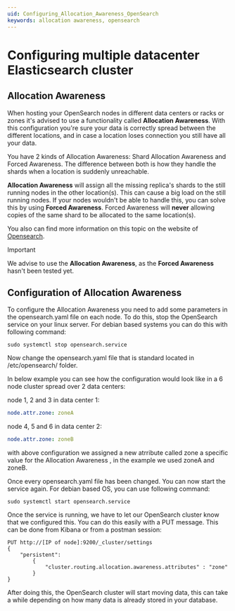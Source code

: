 ```yaml
---
uid: Configuring_Allocation_Awareness_OpenSearch
keywords: allocation awareness, opensearch
---
```


# Configuring multiple datacenter Elasticsearch cluster

## Allocation Awareness

 When hosting your OpenSearch nodes in different data centers or racks or zones it's advised to use a functionality called **Allocation Awareness**. With this configuration you're sure your data is correctly spread between the different locations, and in case a location loses connection you still have all your data.

 You have 2 kinds of Allocation Awareness: Shard Allocation Awareness and Forced Awareness.
 The difference between both is how they handle the shards when a location is suddenly unreachable.

**Allocation Awareness** will assign all the missing replica's shards to the still running nodes in the other location(s). This can cause a big load on the still running nodes. If your nodes wouldn't be able to handle this, you can solve this by using **Forced Awareness**. Forced Awareness will **never** allowing copies of the same shard to be allocated to the same location(s).

You also can find more information on this topic on the website of [Opensearch](xref:https://opensearch.org/docs/latest/tuning-your-cluster/index/#shard-allocation-awareness).

> [!IMPORTANT]
> We advise to use the **Allocation Awareness**, as the **Forced Awareness** hasn't been tested yet.

## Configuration of Allocation Awareness

To configure the Allocation Awareness you need to add some parameters in the opensearch.yaml file on each node. To do this, stop the OpenSearch service on your linux server. For debian based systems you can do this with following command:

```debian
sudo systemctl stop opensearch.service
```

Now change the opensearch.yaml file that is standard located in /etc/opensearch/ folder.

In below example you can see how the configuration would look like in a 6 node cluster spread over 2 data centers:

node 1, 2 and 3 in data center 1:

```yaml
node.attr.zone: zoneA
```

node 4, 5 and 6 in data center 2:

```yaml
node.attr.zone: zoneB
```

with above configuration we assigned a new atrribute called zone a specific value for the Allocation Awareness , in the example we used zoneA and zoneB.

Once every opensearch.yaml file has been changed. You can now start the service again. For debian based OS, you can use following command:

```debian
sudo systemctl start opensearch.service
```

Once the service is running, we have to let our OpenSearch cluster know that we configured this. You can do this easily with a PUT message. This can be done from Kibana or from a postman session:

```PUT
PUT http://[IP of node]:9200/_cluster/settings
{ 
    "persistent": 
        { 
            "cluster.routing.allocation.awareness.attributes" : "zone" 
        } 
}
```

After doing this, the OpenSearch cluster will start moving data, this can take a while depending on how many data is already stored in your database.
